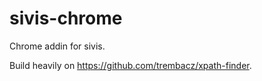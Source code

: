 # sivis-chrome

Chrome addin for sivis.


Build heavily on  https://github.com/trembacz/xpath-finder. 
